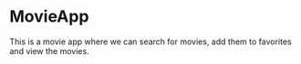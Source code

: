 # MovieApp
This is a movie app where we can search for movies, add them to favorites and view the movies.

